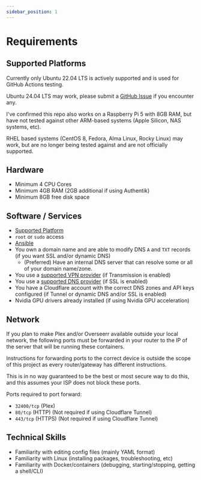 ```yaml
---
sidebar_position: 1
---
```


# Requirements

## Supported Platforms

Currently only Ubuntu 22.04 LTS is actively supported and is used for GitHub Actions testing.

Ubuntu 24.04 LTS may work, please submit a [GitHub Issue](https://github.com/ahembree/ansible-hms-docker/issues) if you encounter any.

I've confirmed this repo also works on a Raspberry Pi 5 with 8GB RAM, but have not tested against other ARM-based systems (Apple Silicon, NAS systems, etc).

RHEL based systems (CentOS 8, Fedora, Alma Linux, Rocky Linux) may work, but are no longer being tested against and are not officially supported.

## Hardware

- Minimum 4 CPU Cores
- Minimum 4GB RAM (2GB additional if using Authentik)
- Minimum 8GB free disk space

## Software / Services

- [Supported Platform](#supported-platforms)
- `root` or `sudo` access
- [Ansible](https://docs.ansible.com/ansible/latest/installation_guide/installation_distros.html)
- You own a domain name and are able to modify DNS `A` and `TXT` records (if you want SSL and/or dynamic DNS)
  - (Preferred) Have an internal DNS server that can resolve some or all of your domain name/zone.
- You use a [supported VPN provider](https://haugene.github.io/docker-transmission-openvpn/supported-providers/#internal_providers) (if Transmission is enabled)
- You use a [supported DNS provider](https://doc.traefik.io/traefik/https/acme/#providers) (if SSL is enabled)
- You have a Cloudflare account with the correct DNS zones and API keys configured (if Tunnel or dynamic DNS and/or SSL is enabled)
- Nvidia GPU drivers already installed (if using Nvidia GPU acceleration)

## Network

If you plan to make Plex and/or Overseerr available outside your local network, the following ports must be forwarded in your router to the IP of the server that will be running these containers.

Instructions for forwarding ports to the correct device is outside the scope of this project as every router/gateway has different instructions.

This is in no way guaranteed to be the best or most secure way to do this, and this assumes your ISP does not block these ports.

Ports required to port forward:

- `32400/tcp` (Plex)
- `80/tcp` (HTTP) (Not required if using Cloudflare Tunnel)
- `443/tcp` (HTTPS) (Not required if using Cloudflare Tunnel)

## Technical Skills

- Familiarity with editing config files (mainly YAML format)
- Familiarity with Linux (installing packages, troubleshooting, etc)
- Familiarity with Docker/containers (debugging, starting/stopping, getting a shell/CLI)
